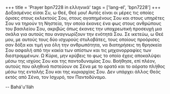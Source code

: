 +++
title = 'Prayer bpn7228 in ελληνικά'
tags = ['lang-el', 'bpn7228']
+++
∆οξασµένος είσαι Συ, ω Θεέ, Θεέ µου! Αυτές είναι οι µέρες τις οποίες όρισες στους εκλεκτούς Σου, στους αγαπηµένους Σου και στους υπηρέτες Σου να τηρούν τη Νηστεία, την οποία έκανες ένα φως στους ανθρώπους του βασιλείου Σου, ακριβώς όπως έκανες την υποχρεωτική προσευχή µια σκάλα για αυτούς που αναγνωρίζουν την ενότητά Σου. Σε ικετεύω, ω Θεέ µου, µε αυτούς τους δύο ισχυρούς στυλοβάτες, τους οποίους προόρισες σαν δόξα και τιµή για όλη την ανθρωπότητα, να διατηρήσεις τη θρησκεία Σου ασφαλή από την κακία των απίστων και τις µηχανορραφίες των διεστραµµένων. Ω Κύριε, µην κρύβεις το φως το οποίο έχεις αποκαλύψει µέσω της ισχύος Σου και της παντοδυναµίας Σου. Βοήθησε, επί πλέον, αυτούς που αληθινά πιστεύουν σε Σένα µε το ορατό και το αόρατο πλήθος µέσω της εντολής Σου και της κυριαρχίας Σου. ∆εν υπάρχει άλλος Θεός εκτός από Σένα, τον Ισχυρό, τον Παντοδύναµο.

-- Bahá'u'lláh
